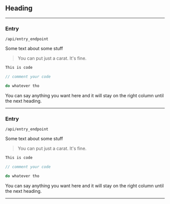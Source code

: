 ## Heading

---

### Entry

`/api/entry_endpoint`

Some text about some stuff


> You can put just a carat. It's fine.

```javascript
This is code

// comment your code

do whatever tho

```

You can say anything you want here and it will stay on the right column until the next heading.

---

### Entry

`/api/entry_endpoint`

Some text about some stuff


> You can put just a carat. It's fine.

```javascript
This is code

// comment your code

do whatever tho

```

You can say anything you want here and it will stay on the right column until the next heading.

---
